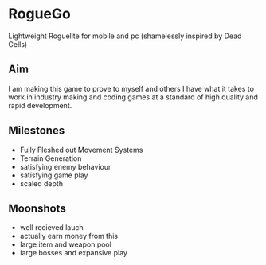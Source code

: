# RogueGo
Lightweight Roguelite for mobile and pc (shamelessly inspired by Dead Cells)

## Aim
I am making this game to prove to myself and others I have what it takes to work in industry making and coding games at a standard of high quality and rapid development.

## Milestones
 - Fully Fleshed out Movement Systems
 - Terrain Generation
 - satisfying enemy behaviour
 - satisfying game play
 - scaled depth
 
 ## Moonshots
 - well recieved lauch
 - actually earn money from this
 - large item and weapon pool
 - large bosses and expansive play
 
